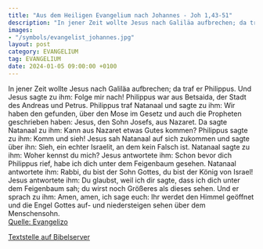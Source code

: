 ```yaml
---
title: "Aus dem Heiligen Evangelium nach Johannes - Joh 1,43-51"
description: "In jener Zeit wollte Jesus nach Galiläa aufbrechen; da traf er Philippus. Und Jesus sagte zu ihm: Folge mir nach! Philippus war aus Betsaida, der Stadt des Andreas und Petrus. Philippus traf Natanaal und sagte zu ihm: Wir haben den gefunden, über den Mose im Gesetz und auch die P...."
images:
- "/symbols/evangelist_johannes.jpg"
layout: post
category: EVANGELIUM
tag: EVANGELIUM
date: 2024-01-05 09:00:00 +0100
---
```

In jener Zeit wollte Jesus nach Galiläa aufbrechen; da traf er Philippus. Und Jesus sagte zu ihm: Folge mir nach!
Philippus war aus Betsaida, der Stadt des Andreas und Petrus.
Philippus traf Natanaal und sagte zu ihm: Wir haben den gefunden, über den Mose im Gesetz und auch die Propheten geschrieben haben: Jesus, den Sohn Josefs, aus Nazaret.<!--more-->
Da sagte Natanaal zu ihm: Kann aus Nazaret etwas Gutes kommen? Philippus sagte zu ihm: Komm und sieh!
Jesus sah Natanaal auf sich zukommen und sagte über ihn: Sieh, ein echter Israelit, an dem kein Falsch ist.
Natanaal sagte zu ihm: Woher kennst du mich? Jesus antwortete ihm: Schon bevor dich Philippus rief, habe ich dich unter dem Feigenbaum gesehen.
Natanaal antwortete ihm: Rabbi, du bist der Sohn Gottes, du bist der König von Israel!
Jesus antwortete ihm: Du glaubst, weil ich dir sagte, dass ich dich unter dem Feigenbaum sah; du wirst noch Größeres als dieses sehen.
Und er sprach zu ihm: Amen, amen, ich sage euch: Ihr werdet den Himmel geöffnet und die Engel Gottes auf- und niedersteigen sehen über dem Menschensohn.<br>
[Quelle: Evangelizo](https://evangeliumtagfuertag.org/DE/gospel)

[Textstelle auf Bibelserver](https://www.bibleserver.com/EU/Johannes1,43-51)
